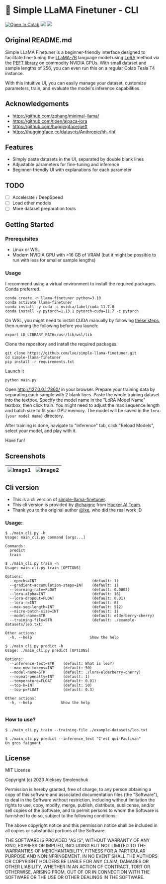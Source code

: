 # 🦙 Simple LLaMA Finetuner - CLI



[![Open In Colab](https://colab.research.google.com/assets/colab-badge.svg)](https://colab.research.google.com/github/lxe/simple-llama-finetuner/blob/master/Simple_LLaMA_FineTuner.ipynb)
[![](https://img.shields.io/badge/no-bugs-brightgreen.svg)](https://github.com/lxe/no-bugs) 
[![](https://img.shields.io/badge/coverage-%F0%9F%92%AF-green.svg)](https://github.com/lxe/onehundred/tree/master)



## Original README.md

Simple LLaMA Finetuner is a beginner-friendly interface designed to facilitate fine-tuning the [LLaMA-7B](https://github.com/facebookresearch/llama) language model using [LoRA](https://arxiv.org/abs/2106.09685) method via the [PEFT library](https://github.com/huggingface/peft) on commodity NVIDIA GPUs. With small dataset and sample lengths of 256, you can even run this on a regular Colab Tesla T4 instance.

With this intuitive UI, you can easily manage your dataset, customize parameters, train, and evaluate the model's inference capabilities.

## Acknowledgements

 - https://github.com/zphang/minimal-llama/
 - https://github.com/tloen/alpaca-lora
 - https://github.com/huggingface/peft
 - https://huggingface.co/datasets/Anthropic/hh-rlhf

## Features

- Simply paste datasets in the UI, separated by double blank lines
- Adjustable parameters for fine-tuning and inference
- Beginner-friendly UI with explanations for each parameter

## TODO

- [ ] Accelerate / DeepSpeed 
- [ ] Load other models
- [ ] More dataset preparation tools

## Getting Started

### Prerequisites

- Linux or WSL
- Modern NVIDIA GPU with >16 GB of VRAM (but it might be possible to run with less for smaller sample lengths)

### Usage

I recommend using a virtual environment to install the required packages. Conda preferred.

```
conda create -n llama-finetuner python=3.10
conda activate llama-finetuner
conda install -y cuda -c nvidia/label/cuda-11.7.0
conda install -y pytorch=1.13.1 pytorch-cuda=11.7 -c pytorch
```

On WSL, you might need to install CUDA manually by following [these steps](https://developer.nvidia.com/cuda-downloads?target_os=Linux&target_arch=x86_64&Distribution=WSL-Ubuntu&target_version=2.0&target_type=deb_local), then running the following before you launch:

```
export LD_LIBRARY_PATH=/usr/lib/wsl/lib
```

Clone the repository and install the required packages.

```
git clone https://github.com/lxe/simple-llama-finetuner.git
cd simple-llama-finetuner
pip install -r requirements.txt
```

Launch it

```
python main.py
```

Open http://127.0.0.1:7860/ in your browser. Prepare your training data by separating each sample with 2 blank lines. Paste the whole training dataset into the textbox. Specify the model name in the "LoRA Model Name" textbox, then click train. You might need to adjust the max sequence length and batch size to fit your GPU memory. The model will be saved in the `lora-{your model name}` directory.

After training is done, navigate to "Inference" tab, click "Reload Models", select your model, and play with it.

Have fun!


## Screenshots

|![Image1](https://user-images.githubusercontent.com/1486609/226793136-84531388-4081-49bb-b982-3f47e6ec25cd.png) | ![Image2](https://user-images.githubusercontent.com/1486609/226809466-b1eb6f3f-4049-4a41-a2e3-52b06a6e1230.png) |
|:---:|:---:|

## Cli version

- This is a cli version of [simple-llama-finetuner](https://github.com/lxe/simple-llama-finetuner/).
- This cli version is provided by [@chaignc](https://twitter.com/chaignc) from [Hacker AI Team](https://hacker-ai.ai).
- Thank you to the original author [@lxe](https://twitter.com/lxe), who did the real work :D

### Usage:

```
$ ./main_cli.py -h
Usage: main_cli.py command [args...]

Commands:
  predict
  train

$ ./main_cli.py train -h
Usage: main-cli.py train [OPTIONS]

Options:
  --epochs=INT                         (default: 1)
  --gradient-accumulation-steps=INT    (default: 1)
  --learning-rate=FLOAT                (default: 0.0003)
  --lora-alpha=INT                     (default: 16)
  --lora-dropout=FLOAT                 (default: 0.01)
  --lora-r=INT                         (default: 8)
  --max-seq-length=INT                 (default: 512)
  --micro-batch-size=INT               (default: 1)
  --model-name=STR                     (default: elderberry-cherry)
  --training-file=STR                  (default: ./example-datasets/leo.txt)

Other actions:
  -h, --help                          Show the help
  
$ ./main_cli.py predict -h
Usage: ./main_cli.py predict [OPTIONS]

Options:
  --inference-text=STR    (default: What is leo?)
  --max-new-tokens=INT    (default: 50)
  --model-name=STR        (default: ./lora-elderberry-cherry)
  --repeat-penalty=INT    (default: 1)
  --temperature=FLOAT     (default: 0.01)
  --top-k=INT             (default: 50)
  --top-p=FLOAT           (default: 0.3)

Other actions:
  -h, --help             Show the help


```

### How to use?

```
$ ./main_cli.py train --training-file ./example-datasets/leo.txt

$ ./main_cli.py predict --inference_text "C'est qui Paulivan"
Un gros faignant
```

## License

MIT License

Copyright (c) 2023 Aleksey Smolenchuk

Permission is hereby granted, free of charge, to any person obtaining a copy of this software and associated documentation files (the "Software"), to deal in the Software without restriction, including without limitation the rights to use, copy, modify, merge, publish, distribute, sublicense, and/or sell copies of the Software, and to permit persons to whom the Software is furnished to do so, subject to the following conditions:

The above copyright notice and this permission notice shall be included in all copies or substantial portions of the Software.

THE SOFTWARE IS PROVIDED "AS IS", WITHOUT WARRANTY OF ANY KIND, EXPRESS OR IMPLIED, INCLUDING BUT NOT LIMITED TO THE WARRANTIES OF MERCHANTABILITY, FITNESS FOR A PARTICULAR PURPOSE AND NONINFRINGEMENT. IN NO EVENT SHALL THE AUTHORS OR COPYRIGHT HOLDERS BE LIABLE FOR ANY CLAIM, DAMAGES OR OTHER LIABILITY, WHETHER IN AN ACTION OF CONTRACT, TORT OR OTHERWISE, ARISING FROM, OUT OF OR IN CONNECTION WITH THE SOFTWARE OR THE USE OR OTHER DEALINGS IN THE SOFTWARE.
